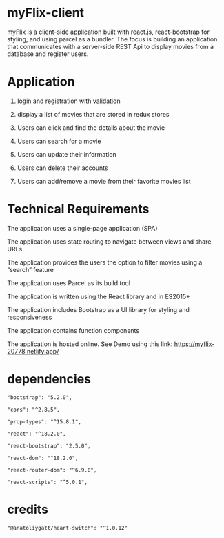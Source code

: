 # myFlix-client
myFlix is a client-side application built with react.js, react-bootstrap for styling, and using parcel as a bundler. The focus is building an application that communicates with a server-side REST Api to display movies from a database and register users. 


# Application

1.  login and registration with validation 

2.  display a list of movies that are stored in redux stores 

3.  Users can click and find the details about the movie 

4.  Users can search for a movie 

5.  Users can update their information 

6.  Users can delete their accounts 

7.  Users can add/remove a movie from their favorite movies list 

# Technical Requirements 

The application uses a single-page application (SPA) 

The application uses state routing to navigate between views and share URLs 

The application provides the users the option to filter movies using a “search” feature 

The application uses Parcel as its build tool 

The application is written using the React library and in ES2015+ 

The application includes Bootstrap as a UI library for styling and responsiveness 

The application contains function components 

The application is hosted online. See Demo using this link:  https://myflix-20778.netlify.app/

  

# dependencies 

    "bootstrap": "5.2.0", 

    "cors": "^2.8.5", 

    "prop-types": "^15.8.1", 

    "react": "^18.2.0", 

    "react-bootstrap": "2.5.0", 

    "react-dom": "^18.2.0", 

    "react-router-dom": "^6.9.0", 

    "react-scripts": "^5.0.1", 

  

# credits 

    "@anatoliygatt/heart-switch": "^1.0.12" 
